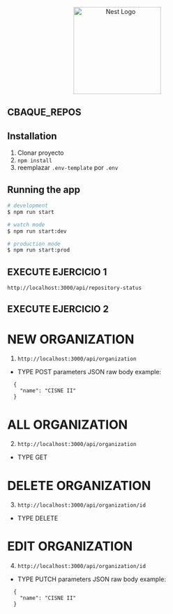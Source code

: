 <p align="center">
  <a href="http://nestjs.com/" target="blank"><img src="https://nestjs.com/img/logo-small.svg" width="200" alt="Nest Logo" /></a>
</p>


##  CBAQUE_REPOS

## Installation

1. Clonar proyecto
2. ``` npm install ```
3. reemplazar ``` .env-template ``` por ``` .env ```

## Running the app

```bash
# development
$ npm run start

# watch mode
$ npm run start:dev

# production mode
$ npm run start:prod

```
## EXECUTE EJERCICIO 1
``` http://localhost:3000/api/repository-status ```

## EXECUTE EJERCICIO 2
# NEW ORGANIZATION
1. ``` http://localhost:3000/api/organization ```
* TYPE POST parameters JSON raw body example:
``` 
  {
    "name": "CISNE II"
  } 
``` 

# ALL ORGANIZATION
2. ``` http://localhost:3000/api/organization ```
* TYPE GET 


# DELETE ORGANIZATION
3. ``` http://localhost:3000/api/organization/id ```
* TYPE DELETE 


# EDIT ORGANIZATION
4. ``` http://localhost:3000/api/organization/id ```
* TYPE PUTCH parameters JSON raw body example:
``` 
  {
    "name": "CISNE II"
  } 
```


